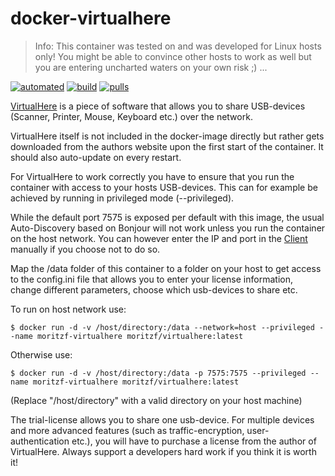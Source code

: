 # docker-virtualhere

> Info: This container was tested on and was developed for Linux hosts only! You might be able to convince other hosts to work as well but you are entering uncharted waters on your own risk ;) ...

[![automated](https://img.shields.io/docker/automated/moritzf/virtualhere.svg)](https://hub.docker.com/r/moritzf/virtualhere/)
[![build](https://img.shields.io/docker/build/moritzf/virtualhere.svg)](https://hub.docker.com/r/moritzf/virtualhere/)
[![pulls](https://img.shields.io/docker/pulls/moritzf/virtualhere.svg)](https://hub.docker.com/r/moritzf/virtualhere/)

[VirtualHere](https://www.virtualhere.com/) is a piece of software that allows you to share USB-devices (Scanner, Printer, Mouse, Keyboard etc.) over the network.

VirtualHere itself is not included in the docker-image directly but rather gets downloaded from the authors website upon the first start of the container. It should also auto-update on every restart.

For VirtualHere to work correctly you have to ensure that you run the container with access to your hosts USB-devices. This can for example be achieved by running in privileged mode (--privileged). 

While the default port 7575 is exposed per default with this image, the usual Auto-Discovery based on Bonjour will not work unless you run the container on the host network. You can however enter the IP and port in the [Client](https://www.virtualhere.com/usb_client_software) manually if you choose not to do so.

Map the /data folder of this container to a folder on your host to get access to the config.ini file that allows you to enter your license information, change different parameters, choose which usb-devices to share etc.

To run on host network use: 
~~~~
$ docker run -d -v /host/directory:/data --network=host --privileged --name moritzf-virtualhere moritzf/virtualhere:latest
~~~~
Otherwise use:
~~~~
$ docker run -d -v /host/directory:/data -p 7575:7575 --privileged --name moritzf-virtualhere moritzf/virtualhere:latest
~~~~
(Replace "/host/directory" with a valid directory on your host machine)

The trial-license allows you to share one usb-device. For multiple devices and more advanced features (such as traffic-encryption, user-authentication etc.), you will have to purchase a license from the author of VirtualHere. Always support a developers hard work if you think it is worth it!
